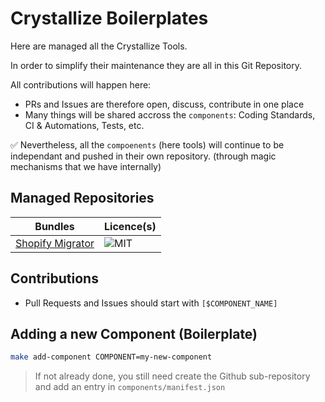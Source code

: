 # Crystallize Boilerplates

Here are managed all the Crystallize Tools.

In order to simplify their maintenance they are all in this Git Repository.

All contributions will happen here:
- PRs and Issues are therefore open, discuss, contribute in one place
- Many things will be shared accross the `components`: Coding Standards, CI & Automations, Tests, etc.

✅ Nevertheless, all the `compoenents` (here tools) will continue to be independant and pushed in their own repository. (through magic mechanisms that we have internally)


## Managed Repositories

| Bundles                                                                        | Licence(s) |
| ------------------------------------------------------------------------------ | ---------- |
| [Shopify Migrator](https://github.com/CrystallizeAPI/shopify-migration-script) | ![MIT]     |

## Contributions

- Pull Requests and Issues should start with `[$COMPONENT_NAME]`

## Adding a new Component (Boilerplate)

```bash
make add-component COMPONENT=my-new-component
```

> If not already done, you still need create the Github sub-repository and add an entry in `components/manifest.json`

[mit]: https://img.shields.io/badge/license-MIT-green?style=flat-square&labelColor=black
